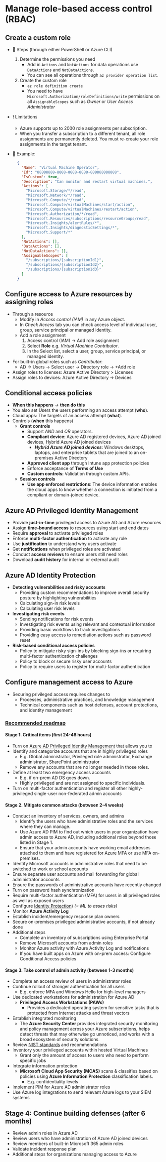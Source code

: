 # Manage role-based access control (RBAC)

## Create a custom role

- 📝 Steps (through either PowerShell or Azure CLI)
  1. Determine the permissions you need
     - Add in `Actions` and `NotActions` for data operations use `DataActions` and `NotDataActions`.
     - You can see all operations through `az provider operation list`.
  2. Create the custom role
     - `az role definition create`
     - You need to have `Microsoft.Authorization/roleDefinitions/write` permissions on all `AssignableScopes` such as *Owner* or *User Access Administrator*
- ❗ Limitations
  - Azure supports up to 2000 role assignments per subscription.
  - When you transfer a subscription to a different tenant, all role assignments are permanently deleted. You must re-create your role assignments in the target tenant.
- 📝 Example:

  ```json
    {
      "Name": "Virtual Machine Operator",
      "Id": "88888888-8888-8888-8888-888888888888",
      "IsCustom": true,
      "Description": "Can monitor and restart virtual machines.",
      "Actions": [
        "Microsoft.Storage/*/read",
        "Microsoft.Network/*/read",
        "Microsoft.Compute/*/read",
        "Microsoft.Compute/virtualMachines/start/action",
        "Microsoft.Compute/virtualMachines/restart/action",
        "Microsoft.Authorization/*/read",
        "Microsoft.Resources/subscriptions/resourceGroups/read",
        "Microsoft.Insights/alertRules/*",
        "Microsoft.Insights/diagnosticSettings/*",
        "Microsoft.Support/*"
      ],
      "NotActions": [],
      "DataActions": [],
      "NotDataActions": [],
      "AssignableScopes": [
        "/subscriptions/{subscriptionId1}",
        "/subscriptions/{subscriptionId2}",
        "/subscriptions/{subscriptionId3}"
      ]
    }
  ```

## Configure access to Azure resources by assigning roles

- Through a resource
  - Modify in *Access control (IAM)* in any Azure object.
  - In *Check Access* tab you can check access level of individual user, group, service principal or managed identity.
  - Add a role assignment
    1. Access control (IAM)  -> Add role assignment
    2. Select **Role** e.g. *Virtual Machine Contributor*.
    3. In the Select list, select a user, group, service principal, or managed identity.
- For built-in global roles such as *Contributor*:
  - AD -> Users -> Select user -> Directory role -> +Add role
- Assign roles to licenses: Azure Active Directory > Licenses
- Assign roles to devices: Azure Active Directory -> Devices

## Conditional access policies

- **When this happens** -> **then do this**
- You also set Users the users performing an access attempt (**who**).
- Cloud apps: The targets of an access attempt (**what**).
- Controls (**when** this happens)
  - **Grant controls**
    - Support *AND* and *OR* operators.
    - **Compliant device**: Azure AD registered devices, Azure AD joined devices, Hybrid Azure AD joined devices
      - ***Hybrid Azure AD joined devices***: Windows desktops, laptops, and enterprise tablets that are joined to an on-premises Active Directory
    - **Approved client app** through Intune app protection policies
    - Enforce acceptance of **Terms of Use**
    - **Custom controls**: Validation through custom APIs.
  - **Session controls**
    - **Use app enforced restrictions**: The device information enables the cloud apps to know whether a connection is initiated from a compliant or domain-joined device.

## Azure AD Privileged Identity Management

- Provide **just-in-time** privileged access to Azure AD and Azure resources
- Assign **time-bound access** to resources using start and end dates
- Require **approval** to activate privileged roles
- Enforce **multi-factor authentication** to activate any role
- Use **justification** to understand why users activate
- Get **notifications** when privileged roles are activated
- Conduct **access reviews** to ensure users still need roles
- Download **audit history** for internal or external audit

## Azure AD Identity Protection

- **Detecting vulnerabilities and risky accounts**
  - Providing custom recommendations to improve overall security posture by highlighting vulnerabilities
  - Calculating sign-in risk levels
  - Calculating user risk levels
- **Investigating risk events**
  - Sending notifications for risk events
  - Investigating risk events using relevant and contextual information
  - Providing basic workflows to track investigations
  - Providing easy access to remediation actions such as password reset
- **Risk-based conditional access policies**
  - Policy to mitigate risky sign-ins by blocking sign-ins or requiring multi-factor authentication challenges
  - Policy to block or secure risky user accounts
  - Policy to require users to register for multi-factor authentication

## Configure management access to Azure

- Securing privileged access requires changes to
  - Processes, administrative practices, and knowledge management
  - Technical components such as host defenses, account protections, and identity management

### [Recommended roadmap](https://docs.microsoft.com/en-us/azure/active-directory/roles/security-planning)

#### Stage 1. Critical items (first 24-48 hours)

- Turn on [Azure AD Privileged Identity Management](#azure-ad-privileged-identity-management) that allows you to
- Identify and categorize accounts that are in highly privileged roles
  - E.g. Global administrator, Privileged role administrator, Exchange administrator,
 SharePoint administrator
  - Remove any accounts that are no longer needed in those roles.
- Define at least two emergency access accounts
  - E.g. if on-prem AD DS goes down.
  - Highly privileged and are not assigned to specific individuals.
- Turn on multi-factor authentication and register all other highly-privileged single-user non-federated admin accounts

#### Stage 2. Mitigate common attacks (between 2-4 weeks)

- Conduct an inventory of services, owners, and admins
  - Identify the users who have administrative roles and the services where they can manage.
  - Use Azure AD PIM to find out which users in your organization have admin access to Azure AD, including additional roles beyond those listed in Stage 1.
  - Ensure that your admin accounts have working email addresses attached to them and have registered for Azure MFA or use MFA on-premises.
- Identify Microsoft accounts in administrative roles that need to be switched to work or school accounts
- Ensure separate user accounts and mail forwarding for global administrator accounts
- Ensure the passwords of administrative accounts have recently changed
- Turn on password hash synchronization
- Require multi-factor authentication (MFA) for users in all privileged roles as well as exposed users
- Configure [Identity Protection](#azure-ad-identity-protection)) *(= ML to asses risks)*
- Monitor **Azure Activity Log**
- Establish incident/emergency response plan owners
- Secure on-premises privileged administrative accounts, if not already done
- Additional steps
  - Complete an inventory of subscriptions using Enterprise Portal
  - Remove Microsoft accounts from admin roles
  - Monitor Azure activity with Azure Activity Log and notifications
  - If you have built apps on Azure with on-prem access: Configure Conditional Access policies

#### Stage 3. Take control of admin activity (between 1-3 months)

- Complete an access review of users in administrator roles
- Continue rollout of stronger authentication for all users
  - E.g. enforce MFA and Windows Hello for high-level managers
- Use dedicated workstations for administration for Azure AD
  - **Privileged Access Workstations (PAWs)**
    - Provides a dedicated operating system for sensitive tasks that is protected from Internet attacks and threat vectors
- Establish integrated monitoring
  - The **Azure Security Center** provides integrated security monitoring and policy management across your Azure subscriptions, helps detect threats that may otherwise go unnoticed, and works with a broad ecosystem of security solutions.
- Review [NIST standards](https://nvlpubs.nist.gov/nistpubs/SpecialPublications/NIST.SP.800-61r2.pdf) and recommendations
- Inventory your privileged accounts within hosted Virtual Machines
  - Grant only the amount of access to users who need to perform specific jobs
- Integrate information protection
  - **Microsoft Cloud App Security (MCAS)** scans & classifies based on policies using **Azure Information Protection** classification labels.
    - E.g. confidentiality levels
- Implement PIM for Azure AD administrator roles
- Use Azure log integrations to send relevant Azure logs to your SIEM systems

## Stage 4: Continue building defenses (after 6 months)

- Review admin roles in Azure AD
- Review users who have administration of Azure AD joined devices
- Review members of built-in Microsoft 365 admin roles
- Validate incident response plan
- Additional steps for organizations managing access to Azure
